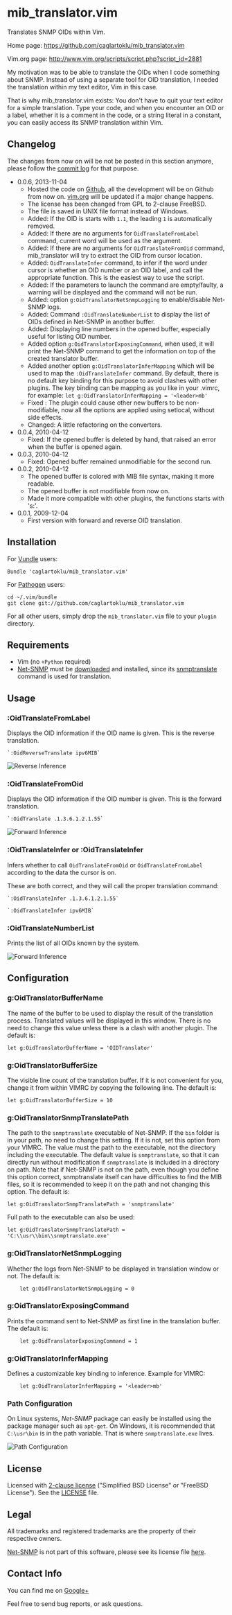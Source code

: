 # mib_translator.vim

Translates SNMP OIDs within Vim.

Home page:
https://github.com/caglartoklu/mib_translator.vim

Vim.org page:
http://www.vim.org/scripts/script.php?script_id=2881

My motivation was to be able to translate the OIDs when I code something about SNMP.
Instead of using a separate tool for OID translation,
I needed the translation within my text editor, Vim in this case.

That is why mib_translator.vim exists:
You don't have to quit your text editor for a simple translation.
Type your code, and when you encounter an OID or a label,
whether it is a comment in the code, or a string literal
in a constant, you can easily access its SNMP translation within Vim.


## Changelog

The changes from now on will be not be posted in this section anymore,
please follow the [commit log](https://github.com/caglartoklu/mib_translator.vim/commits/master)
for that purpose.

- 0.0.6, 2013-11-04
  - Hosted the code on [Github](https://github.com),
    all the development will be on Github from now on.
    [vim.org](http://www.vim.org) will be updated if a major change happens.
  - The license has been changed from GPL to 2-clause FreeBSD.
  - The file is saved in UNIX file format instead of Windows.
  - Added: If the OID is starts with `1.1`, the leading `1` is
    automatically removed.
  - Added: If there are no arguments for `OidTranslateFromLabel` command,
    current word will be used as the argument.
  - Added: If there are no arguments for `OidTranslateFromOid` command,
    mib_translator will try to extract the OID from cursor location.
  - Added: `OidTranslateInfer` command, to infer if the word under cursor
    is whether an OID number or an OID label, and call the appropriate
    function. This is the easiest way to use the script.
  - Added: If the parameters to launch the command are empty/faulty,
    a warning will be displayed and the command will not be run.
  - Added: option `g:OidTranslatorNetSnmpLogging` to enable/disable
    Net-SNMP logs.
  - Added: Command `:OidTranslateNumberList` to display the list
    of OIDs defined in Net-SNMP in another buffer.
  - Added: Displaying line numbers in the opened buffer, especially
    useful for listing OID number.
  - Added option `g:OidTranslatorExposingCommand`, when used, it will print
    the Net-SNMP command to get the information on top of the created
    translator buffer.
  - Added another option `g:OidTranslatorInferMapping` which will be used
    to map the `:OidTranslateInfer` command. By default, there is no default
    key binding for this purpose to avoid clashes with other plugins.
    The key binding can be mapping as you like in your .vimrc, for example:
    `let g:OidTranslatorInferMapping = '<leader>mb'`
  - Fixed : The plugin could cause other new buffers to be non-modifiable,
    now all the options are applied using setlocal, without side effects.
  - Changed: A little refactoring on the converters.
- 0.0.4, 2010-04-12
  - Fixed: If the opened buffer is deleted by hand, that raised an error when the buffer is opened again.
- 0.0.3, 2010-04-12
  - Fixed: Opened buffer remained unmodifiable for the second run.
- 0.0.2, 2010-04-12
  - The opened buffer is colored with MIB file syntax, making it more readable.
  - The opened buffer is not modifiable from now on.
  - Made it more compatible with other plugins, the functions starts with 's:'.
- 0.0.1, 2009-12-04
  - First version with forward and reverse OID translation.


## Installation

For [Vundle](https://github.com/gmarik/vundle) users:

    Bundle 'caglartoklu/mib_translator.vim'

For [Pathogen](https://github.com/tpope/vim-pathogen) users:

    cd ~/.vim/bundle
    git clone git://github.com/caglartoklu/mib_translator.vim

For all other users, simply drop the `mib_translator.vim` file to your
`plugin` directory.


## Requirements

- Vim (no `+Python` required)
- [Net-SNMP](http://www.net-snmp.org) must be
  [downloaded](http://www.net-snmp.org/download.html)
  and installed, since its
  [snmptranslate](http://www.net-snmp.org/docs/man/snmptranslate.html)
  command is used for translation.


## Usage

### :OidTranslateFromLabel
Displays the OID information if the OID name is given. This is the reverse translation.

    `:OidReverseTranslate ipv6MIB`

![Reverse Inference](https://raw.github.com/caglartoklu/mib_translator.vim/media/sshots/infer_reverse.png)

### :OidTranslateFromOid
Displays the OID information if the OID number is given. This is the forward translation.

    `:OidTranslate .1.3.6.1.2.1.55`

![Forward Inference](https://raw.github.com/caglartoklu/mib_translator.vim/media/sshots/infer_forward.png)

### :OidTranslateInfer or :OidTranslateInfer
Infers whether to call `OidTranslateFromOid` or `OidTranslateFromLabel`
according to the data the cursor is on.

These are both correct, and they will call the proper translation command:

    `:OidTranslateInfer .1.3.6.1.2.1.55`

    `:OidTranslateInfer ipv6MIB`

### :OidTranslateNumberList
Prints the list of all OIDs known by the system.

![Forward Inference](https://raw.github.com/caglartoklu/mib_translator.vim/media/sshots/oidtranslate_list.png)


## Configuration

### g:OidTranslatorBufferName
The name of the buffer to be used to display the
result of the translation process.
Translated values will be displayed in this window.
There is no need to change this value unless there is
a clash with another plugin.
The default is:

    let g:OidTranslatorBufferName = 'OIDTranslator'

### g:OidTranslatorBufferSize
The visible line count of the translation buffer.
If it is not convenient for you, change it
from within VIMRC by copying the following line.
The default is:

    let g:OidTranslatorBufferSize = 10

### g:OidTranslatorSnmpTranslatePath
The path to the `snmptranslate` executable of Net-SNMP.
If the `bin` folder is in your path, no need to change this setting.
If it is not, set this option from your VIMRC.
The value must the path to the executable, not the directory including the executable.
The default value is `snmptranslate`,
so that it can directly run without modification if `snmptranslate` is included in a directory on path.
Note that if Net-SNMP is not on the path, even though you define this option correct,
snmptranslate itself can have difficulties to find the MIB files,
so it is recommended to keep it on the path and not changing this option.
The default is:

    let g:OidTranslatorSnmpTranslatePath = 'snmptranslate'

Full path to the executable can also be used:

    let g:OidTranslatorSnmpTranslatePath = 'C:\\usr\\bin\\snmptranslate.exe'

### g:OidTranslatorNetSnmpLogging
Whether the logs from Net-SNMP to be displayed in
translation window or not.
The default is:

        let g:OidTranslatorNetSnmpLogging = 0

### g:OidTranslatorExposingCommand
Prints the command sent to Net-SNMP
as first line in the translation buffer.
The default is:

        let g:OidTranslatorExposingCommand = 1

### g:OidTranslatorInferMapping
Defines a customizable key binding to inference.
Example for VIMRC:

        let g:OidTranslatorInferMapping = '<leader>mb'

### Path Configuration
On Linux systems, *Net-SNMP* package can easily be installed using the
package manager such as `apt-get`.
On Windows, it is recommended that `C:\usr\bin` is in the path variable.
That is where `snmptranslate.exe` lives.

![Path Configuration](https://raw.github.com/caglartoklu/mib_translator.vim/media/sshots/snmptranslate_path.png)


## License

Licensed with
[2-clause license](https://en.wikipedia.org/wiki/BSD_licenses#2-clause_license_.28.22Simplified_BSD_License.22_or_.22FreeBSD_License.22.29)
("Simplified BSD License" or "FreeBSD License").
See the
[LICENSE](https://github.com/caglartoklu/mib_translator.vim/blob/master/LICENSE) file.


## Legal

All trademarks and registered trademarks are the property of their respective owners.

[Net-SNMP](http://www.net-snmp.org/)
is not part of this software, please see its license file
[here](http://www.net-snmp.org/about/license.html).



## Contact Info
You can find me on
[Google+](https://plus.google.com/108566243864924912767/posts)

Feel free to send bug reports, or ask questions.
